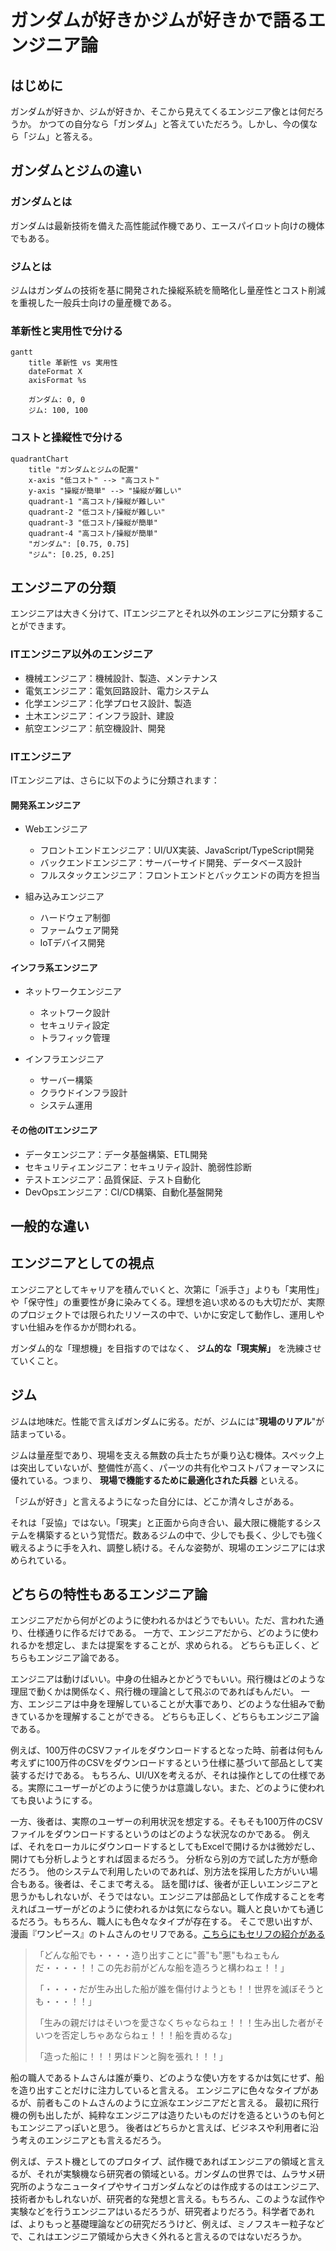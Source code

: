 # ガンダムが好きかジムが好きかで語るエンジニア論

## はじめに

ガンダムが好きか、ジムが好きか、そこから見えてくるエンジニア像とは何だろうか。
かつての自分なら「ガンダム」と答えていただろう。しかし、今の僕なら「ジム」と答える。

## ガンダムとジムの違い

### ガンダムとは

ガンダムは最新技術を備えた高性能試作機であり、エースパイロット向けの機体でもある。

### ジムとは

ジムはガンダムの技術を基に開発された操縦系統を簡略化し量産性とコスト削減を重視した一般兵士向けの量産機である。

### 革新性と実用性で分ける

```mermaid
gantt
    title 革新性 vs 実用性
    dateFormat X
    axisFormat %s

    ガンダム: 0, 0
    ジム: 100, 100
```

### コストと操縦性で分ける

```mermaid
quadrantChart
    title "ガンダムとジムの配置"
    x-axis "低コスト" --> "高コスト"
    y-axis "操縦が簡単" --> "操縦が難しい"
    quadrant-1 "高コスト/操縦が難しい"
    quadrant-2 "低コスト/操縦が難しい"
    quadrant-3 "低コスト/操縦が簡単"
    quadrant-4 "高コスト/操縦が簡単"
    "ガンダム": [0.75, 0.75]
    "ジム": [0.25, 0.25]
```

## エンジニアの分類

エンジニアは大きく分けて、ITエンジニアとそれ以外のエンジニアに分類することができます。

### ITエンジニア以外のエンジニア

- 機械エンジニア：機械設計、製造、メンテナンス
- 電気エンジニア：電気回路設計、電力システム
- 化学エンジニア：化学プロセス設計、製造
- 土木エンジニア：インフラ設計、建設
- 航空エンジニア：航空機設計、開発

### ITエンジニア

ITエンジニアは、さらに以下のように分類されます：

#### 開発系エンジニア

- Webエンジニア
  - フロントエンドエンジニア：UI/UX実装、JavaScript/TypeScript開発
  - バックエンドエンジニア：サーバーサイド開発、データベース設計
  - フルスタックエンジニア：フロントエンドとバックエンドの両方を担当

- 組み込みエンジニア
  - ハードウェア制御
  - ファームウェア開発
  - IoTデバイス開発

#### インフラ系エンジニア

- ネットワークエンジニア
  - ネットワーク設計
  - セキュリティ設定
  - トラフィック管理

- インフラエンジニア
  - サーバー構築
  - クラウドインフラ設計
  - システム運用

#### その他のITエンジニア

- データエンジニア：データ基盤構築、ETL開発
- セキュリティエンジニア：セキュリティ設計、脆弱性診断
- テストエンジニア：品質保証、テスト自動化
- DevOpsエンジニア：CI/CD構築、自動化基盤開発

## 一般的な違い

## エンジニアとしての視点

エンジニアとしてキャリアを積んでいくと、次第に「派手さ」よりも「実用性」や「保守性」の重要性が身に染みてくる。理想を追い求めるのも大切だが、実際のプロジェクトでは限られたリソースの中で、いかに安定して動作し、運用しやすい仕組みを作るかが問われる。

ガンダム的な「理想機」を目指すのではなく、 **ジム的な「現実解」** を洗練させていくこと。

## ジム

ジムは地味だ。性能で言えばガンダムに劣る。だが、ジムには"**現場のリアル**"が詰まっている。

 ジムは量産型であり、現場を支える無数の兵士たちが乗り込む機体。スペック上は突出していないが、整備性が高く、パーツの共有化やコストパフォーマンスに優れている。つまり、 **現場で機能するために最適化された兵器** といえる。

「ジムが好き」と言えるようになった自分には、どこか清々しさがある。

それは「妥協」ではない。「現実」と正面から向き合い、最大限に機能するシステムを構築するという覚悟だ。数あるジムの中で、少しでも長く、少しでも強く戦えるように手を入れ、調整し続ける。そんな姿勢が、現場のエンジニアには求められている。

## どちらの特性もあるエンジニア論

エンジニアだから何がどのように使われるかはどうでもいい。ただ、言われた通り、仕様通りに作るだけである。
一方で、エンジニアだから、どのように使われるかを想定し、または提案をすることが、求められる。
どちらも正しく、どちらもエンジニア論である。

エンジニアは動けばいい。中身の仕組みとかどうでもいい。飛行機はどのような理屈で動くかは関係なく、飛行機の理論として飛ぶのであればもんだい。
一方、エンジニアは中身を理解していることが大事であり、どのような仕組みで動きているかを理解することができる。
どちらも正しく、どちらもエンジニア論である。

例えば、100万件のCSVファイルをダウンロードするとなった時、前者は何もん考えずに100万件のCSVをダウンロードするという仕様に基づいて部品として実装するだけである。
もちろん、UI/UXを考えるが、それは操作としての仕様である。実際にユーザーがどのように使うかは意識しない。また、どのように使われても良いようにする。

一方、後者は、実際のユーザーの利用状況を想定する。そもそも100万件のCSVファイルをダウンロードするというのはどのような状況なのかである。
例えば、それをローカルにダウンロードするとしてもExcelで開けるかは微妙だし、開けても分析しようとすれば固まるだろう。
分析なら別の方で試した方が懸命だろう。
他のシステムで利用したいのであれば、別方法を採用した方がいい場合もある。後者は、そこまで考える。
話を聞けば、後者が正しいエンジニアと思うかもしれないが、そうではない。エンジニアは部品として作成することを考えればユーザーがどのように使われるかは気にならない。職人と良いかても通じるだろう。もちろん、職人にも色々なタイプが存在する。
そこで思い出すが、漫画『ワンピース』のトムさんのセリフである。[こちらにもセリフの紹介がある](https://note.com/noahjd/n/nacc33859f216?sub_rt=share_pw)

> 「どんな船でも・・・・造り出すことに"善"も"悪"もねェもんだ・・・・！！この先お前がどんな船を造ろうと構わねェ！！」
>
> 「・・・・だが生み出した船が誰を傷付けようとも！！世界を滅ぼそうとも・・・！！」
>
> 「生みの親だけはそいつを愛さなくちゃならねェ！！！生み出した者がそいつを否定しちゃあならねェ！！！船を責めるな」
>
> 「造った船に！！！男はドンと胸を張れ！！！」

船の職人であるトムさんは誰が乗り、どのような使い方をするかは気にせず、船を造り出すことだけに注力していると言える。
エンジニアに色々なタイプがあるが、前者もこのトムさんのように立派なエンジニアだと言える。
最初に飛行機の例も出したが、純粋なエンジニアは造りたいものだけを造るというのも何ともエンジニアっぽいと思う。
後者はどちらかと言えば、ビジネスや利用者に沿う考えのエンジニアとも言えるだろう。

例えば、テスト機としてのプロタイプ、試作機であればエンジニアの領域と言えるが、それが実験機なら研究者の領域といる。ガンダムの世界では、ムラサメ研究所のようなニュータイプやサイコガンダムなどのは作成するのはエンジニア、技術者かもしれないが、研究者的な発想と言える。もちろん、このような試作や実験などを行うエンジニアはいるだろうが、研究者よりだろう。科学者であれば、よりもっと基礎理論などの研究だろうけど、例えば、ミノフスキー粒子などで、これはエンジニア領域から大きく外れると言えるのではないだろうか。
